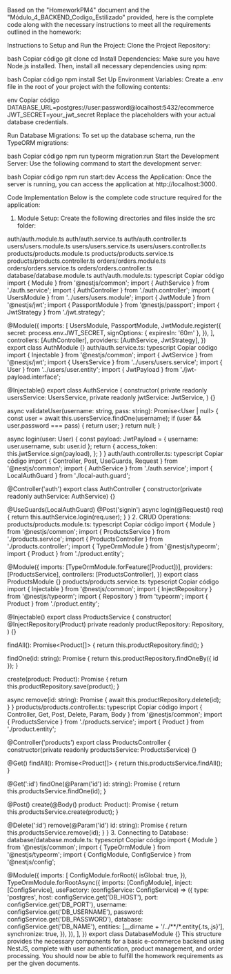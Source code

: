 Based on the "HomeworkPM4" document and the "Módulo_4_BACKEND_Codigo_Estilizado" provided, here is the complete code along with the necessary instructions to meet all the requirements outlined in the homework:

Instructions to Setup and Run the Project:
Clone the Project Repository:

bash
Copiar código
git clone <repository-url>
cd <repository-directory>
Install Dependencies: Make sure you have Node.js installed. Then, install all necessary dependencies using npm:

bash
Copiar código
npm install
Set Up Environment Variables: Create a .env file in the root of your project with the following contents:

env
Copiar código
DATABASE_URL=postgres://user:password@localhost:5432/ecommerce
JWT_SECRET=your_jwt_secret
Replace the placeholders with your actual database credentials.

Run Database Migrations: To set up the database schema, run the TypeORM migrations:

bash
Copiar código
npm run typeorm migration:run
Start the Development Server: Use the following command to start the development server:

bash
Copiar código
npm run start:dev
Access the Application: Once the server is running, you can access the application at http://localhost:3000.

Code Implementation
Below is the complete code structure required for the application:

1. Module Setup:
   Create the following directories and files inside the src folder:

auth/auth.module.ts
auth/auth.service.ts
auth/auth.controller.ts
users/users.module.ts
users/users.service.ts
users/users.controller.ts
products/products.module.ts
products/products.service.ts
products/products.controller.ts
orders/orders.module.ts
orders/orders.service.ts
orders/orders.controller.ts
database/database.module.ts
auth/auth.module.ts:
typescript
Copiar código
import { Module } from '@nestjs/common';
import { AuthService } from './auth.service';
import { AuthController } from './auth.controller';
import { UsersModule } from '../users/users.module';
import { JwtModule } from '@nestjs/jwt';
import { PassportModule } from '@nestjs/passport';
import { JwtStrategy } from './jwt.strategy';

@Module({
imports: [
UsersModule,
PassportModule,
JwtModule.register({
secret: process.env.JWT_SECRET,
signOptions: { expiresIn: '60m' },
}),
],
controllers: [AuthController],
providers: [AuthService, JwtStrategy],
})
export class AuthModule {}
auth/auth.service.ts:
typescript
Copiar código
import { Injectable } from '@nestjs/common';
import { JwtService } from '@nestjs/jwt';
import { UsersService } from '../users/users.service';
import { User } from '../users/user.entity';
import { JwtPayload } from './jwt-payload.interface';

@Injectable()
export class AuthService {
constructor(
private readonly usersService: UsersService,
private readonly jwtService: JwtService,
) {}

async validateUser(username: string, pass: string): Promise<User | null> {
const user = await this.usersService.findOne(username);
if (user && user.password === pass) {
return user;
}
return null;
}

async login(user: User) {
const payload: JwtPayload = { username: user.username, sub: user.id };
return {
access_token: this.jwtService.sign(payload),
};
}
}
auth/auth.controller.ts:
typescript
Copiar código
import { Controller, Post, UseGuards, Request } from '@nestjs/common';
import { AuthService } from './auth.service';
import { LocalAuthGuard } from './local-auth.guard';

@Controller('auth')
export class AuthController {
constructor(private readonly authService: AuthService) {}

@UseGuards(LocalAuthGuard)
@Post('signin')
async login(@Request() req) {
return this.authService.login(req.user);
}
} 2. CRUD Operations:
products/products.module.ts:
typescript
Copiar código
import { Module } from '@nestjs/common';
import { ProductsService } from './products.service';
import { ProductsController } from './products.controller';
import { TypeOrmModule } from '@nestjs/typeorm';
import { Product } from './product.entity';

@Module({
imports: [TypeOrmModule.forFeature([Product])],
providers: [ProductsService],
controllers: [ProductsController],
})
export class ProductsModule {}
products/products.service.ts:
typescript
Copiar código
import { Injectable } from '@nestjs/common';
import { InjectRepository } from '@nestjs/typeorm';
import { Repository } from 'typeorm';
import { Product } from './product.entity';

@Injectable()
export class ProductsService {
constructor(
@InjectRepository(Product)
private readonly productRepository: Repository<Product>,
) {}

findAll(): Promise<Product[]> {
return this.productRepository.find();
}

findOne(id: string): Promise<Product> {
return this.productRepository.findOneBy({ id });
}

create(product: Product): Promise<Product> {
return this.productRepository.save(product);
}

async remove(id: string): Promise<void> {
await this.productRepository.delete(id);
}
}
products/products.controller.ts:
typescript
Copiar código
import { Controller, Get, Post, Delete, Param, Body } from '@nestjs/common';
import { ProductsService } from './products.service';
import { Product } from './product.entity';

@Controller('products')
export class ProductsController {
constructor(private readonly productsService: ProductsService) {}

@Get()
findAll(): Promise<Product[]> {
return this.productsService.findAll();
}

@Get(':id')
findOne(@Param('id') id: string): Promise<Product> {
return this.productsService.findOne(id);
}

@Post()
create(@Body() product: Product): Promise<Product> {
return this.productsService.create(product);
}

@Delete(':id')
remove(@Param('id') id: string): Promise<void> {
return this.productsService.remove(id);
}
} 3. Connecting to Database:
database/database.module.ts:
typescript
Copiar código
import { Module } from '@nestjs/common';
import { TypeOrmModule } from '@nestjs/typeorm';
import { ConfigModule, ConfigService } from '@nestjs/config';

@Module({
imports: [
ConfigModule.forRoot({
isGlobal: true,
}),
TypeOrmModule.forRootAsync({
imports: [ConfigModule],
inject: [ConfigService],
useFactory: (configService: ConfigService) => ({
type: 'postgres',
host: configService.get('DB_HOST'),
port: configService.get<number>('DB_PORT'),
username: configService.get('DB_USERNAME'),
password: configService.get('DB_PASSWORD'),
database: configService.get('DB_NAME'),
entities: [__dirname + '/../**/*.entity{.ts,.js}'],
synchronize: true,
}),
}),
],
})
export class DatabaseModule {}
This structure provides the necessary components for a basic e-commerce backend using NestJS, complete with user authentication, product management, and order processing. You should now be able to fulfill the homework requirements as per the given documents.
